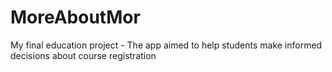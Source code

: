 # MoreAboutMor
My final education project - The app aimed to help students make informed decisions about course registration
